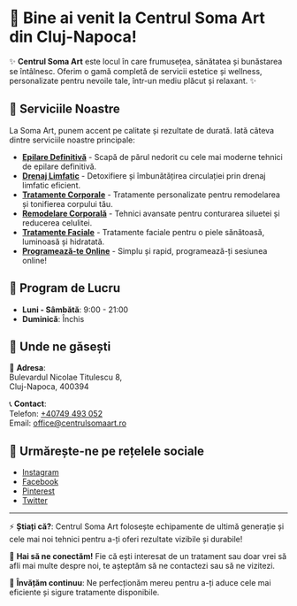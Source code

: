 # 👋 Bine ai venit la Centrul Soma Art din Cluj-Napoca!

✨ **Centrul Soma Art** este locul în care frumusețea, sănătatea și bunăstarea se întâlnesc. Oferim o gamă completă de servicii estetice și wellness, personalizate pentru nevoile tale, într-un mediu plăcut și relaxant. ✨

## 👀 Serviciile Noastre

La Soma Art, punem accent pe calitate și rezultate de durată. Iată câteva dintre serviciile noastre principale:

- **[Epilare Definitivă](https://centrulsomaart.ro/epilare-definitiva-cluj/)** - Scapă de părul nedorit cu cele mai moderne tehnici de epilare definitivă.
- **[Drenaj Limfatic](https://centrulsomaart.ro/drenaj-limfatic-cluj/)** - Detoxifiere și îmbunătățirea circulației prin drenaj limfatic eficient.
- **[Tratamente Corporale](https://centrulsomaart.ro/tratamente-corporale-cluj/)** - Tratamente personalizate pentru remodelarea și tonifierea corpului tău.
- **[Remodelare Corporală](https://centrulsomaart.ro/remodelare-corporala-cluj/)** - Tehnici avansate pentru conturarea siluetei și reducerea celulitei.
- **[Tratamente Faciale](https://centrulsomaart.ro/tratamente-faciale-cluj/)** - Tratamente faciale pentru o piele sănătoasă, luminoasă și hidratată.
- **[Programează-te Online](https://centrulsomaart.ro/programare-online/)** - Simplu și rapid, programează-ți sesiunea online!

## 📅 Program de Lucru

- **Luni - Sâmbătă**: 9:00 - 21:00  
- **Duminică**: Închis

## 📍 Unde ne găsești

📍 **Adresa**:  
Bulevardul Nicolae Titulescu 8,  
Cluj-Napoca, 400394

📞 **Contact**:  
Telefon: [+40749 493 052](tel:+40749493052)  
Email: [office@centrulsomaart.ro](mailto:office@centrulsomaart.ro)

## 💞️ Urmărește-ne pe rețelele sociale

- [Instagram](https://www.instagram.com/somaart.ro/)
- [Facebook](https://www.facebook.com/somaart.ro/)
- [Pinterest](https://ro.pinterest.com/somaartcluj/)
- [Twitter](https://twitter.com/SomaArt173603)

---

⚡ **Știați că?**: Centrul Soma Art folosește echipamente de ultimă generație și cele mai noi tehnici pentru a-ți oferi rezultate vizibile și durabile!

👋 **Hai să ne conectăm!** Fie că ești interesat de un tratament sau doar vrei să afli mai multe despre noi, te așteptăm să ne contactezi sau să ne vizitezi.

🌱 **Învățăm continuu**: Ne perfecționăm mereu pentru a-ți aduce cele mai eficiente și sigure tratamente disponibile.

